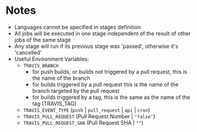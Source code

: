 # Notes

- Languages cannot be specified in stages definition
- All jobs will be executed in one stage independent of the result of other jobs of the same stage
- Any stage will run if its previous stage was 'passed', otherwise it's 'cancelled'
- Useful Environment Variables:
    - `TRAVIS_BRANCH`
        - for push builds, or builds not triggered by a pull request, this is the name of the branch
        - for builds triggered by a pull request this is the name of the branch targeted by the pull request
        - for builds triggered by a tag, this is the same as the name of the tag (TRAVIS_TAG)
    - `TRAVIS_EVENT_TYPE` (`push` | `pull_request` | `api` | `cron`)
    - `TRAVIS_PULL_REQUEST` (Pull Request Number | `"false"`)
    - `TRAVIS_PULL_REQUEST_SHA` (Pull Request SHA | `""`)

